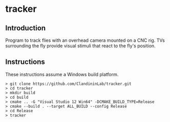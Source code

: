 # tracker

## Introduction

Program to track flies with an overhead camera mounted on a CNC rig.  TVs surrounding the fly provide visual stimuli that react to the fly's position.

## Instructions

These instructions assume a Windows build platform.

```
> git clone https://github.com/ClandininLab/tracker.git
> cd tracker
> mkdir build
> cd build
> cmake .. -G "Visual Studio 12 Win64" -DCMAKE_BUILD_TYPE=Release
> cmake --build . --target ALL_BUILD --config Release
> cd Release
> tracker
```
